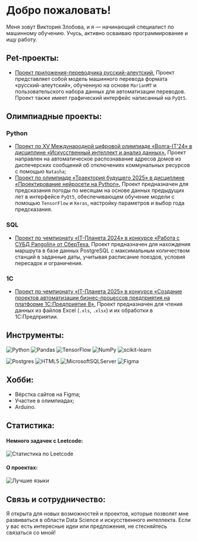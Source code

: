 # Добро пожаловать!
Меня зовут Виктория Злобова, и я — начинающий специалист по машинному обучению. Учусь, активно осваиваю программирование и ищу работу.

## Pet-проекты:

  * [Проект приложения-переводчика русский-алеутский.](https://github.com/VitalinaZlo/Translator_Russian-Aleutian) Проект представляет собой модель машинного перевода формата «русский-алеутский», обученную на основе `MarianMT` и пользовательского набора данных для автоматизации переводов. Проект также имеет графический интерфейс написанный на `PyQt5`.

## Олимпиадные проекты:

### Python
  * [Проект по XV Международной цифровой олимпиаде «Волга-IT'24» в дисциплине «Искусственный интеллект и анализ данных».](https://github.com/VitalinaZlo/VolgaIT_2024) Проект направлен на автоматическое распознавание адресов домов из диспечерских сообщений об отключениях коммунальных ресурсов с помощью `Natasha`;
  * [Проект по олимпиаде «Траектория будущего 2025» в дисциплине «Проектирование нейросети на Python».](https://github.com/VitalinaZlo/Trajectory-future2024_Weather_predictor) Проект предназначен для предсказания погоды по месяцам на основе данных предыдущих лет в интерфейсе `PyQt5`, обеспечивающем обучение модели с помощью `TensorFlow` и `Keras`, настройку параметров и выбор года предсказания.

### SQL
  * [Проект по чемпионату «IT-Планета 2024» в конкурсе «Работа с СУБД Pangolin» от СберТеха.](https://github.com/VitalinaZlo/IT-planeta2024_SberTex_PostgreSQL) Проект предназначен для нахождения маршрута в базе данных PostgreSQL с максимальным количеством станций в заданные даты, учитывая расписание поездов, условия пересадок и ограничения.
    
### 1С
  * [Проект по чемпионату «IT-Планета 2025» в конкурсе «Создание проектов автоматизации бизнес-процессов предприятия на платформе 1С:Предприятие 8».](https://github.com/VitalinaZlo/IT-planeta2025_1C_Enterprise_8) Проект предназначен для чтения данных из файлов Excel (`.xls`, `.xlsx`) и их обработки в 1С:Предприятии.

## Инструменты:
![Python](https://img.shields.io/badge/python-3670A0?style=for-the-badge&logo=python&logoColor=ffdd54)
![Pandas](https://img.shields.io/badge/pandas-%23150458.svg?style=for-the-badge&logo=pandas&logoColor=white)
![TensorFlow](https://img.shields.io/badge/TensorFlow-%23FF6F00.svg?style=for-the-badge&logo=TensorFlow&logoColor=white)
![NumPy](https://img.shields.io/badge/numpy-%23013243.svg?style=for-the-badge&logo=numpy&logoColor=white)
![scikit-learn](https://img.shields.io/badge/scikit--learn-%23F7931E.svg?style=for-the-badge&logo=scikit-learn&logoColor=white)

![Postgres](https://img.shields.io/badge/postgres-%23316192.svg?style=for-the-badge&logo=postgresql&logoColor=white) 
![HTML5](https://img.shields.io/badge/html5-%23E34F26.svg?style=for-the-badge&logo=html5&logoColor=white)
![MicrosoftSQLServer](https://img.shields.io/badge/Microsoft%20SQL%20Server-CC2927?style=for-the-badge&logo=microsoft%20sql%20server&logoColor=white)
![Figma](https://img.shields.io/badge/figma-%23F24E1E.svg?style=for-the-badge&logo=figma&logoColor=white)

## Хобби:

  * Вёрстка сайтов на Figma;
  * Участие в олимпиадах;
  * Arduino.

## Статистика:
<h4>Немного задачек с Leetcode:</h4>

![Статистика по Leetcode](https://leetcard.jacoblin.cool/vitalina_zlo?font=Delius)

<h4>О проектах:</h4>

![Лучшие языки](https://github-readme-stats.vercel.app/api/top-langs/?username=VitalinaZlo&theme=dark&border_color=706968&hide=javascript,cython,fortran,c,c%2B%2B&langs_count=3&custom_title=Статистика%20языков%20в%20проектах)

## Cвязь и сотрудничество:
Я открыта для новых возможностей и проектов, которые позволят мне развиваться в области Data Science и искусственного интеллекта. Если у вас есть интересные идеи или предложения, не стесняйтесь связаться со мной!


<!--
![Статистика по Leetcode](https://leetcard.jacoblin.cool/vitalina_zlo?ext=heatmap)
-->
